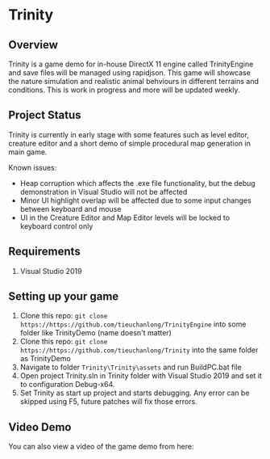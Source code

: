 # Trinity

## Overview
Trinity is a game demo for in-house DirectX 11 engine called TrinityEngine and save files will be managed using rapidjson. This game will showcase the nature simulation and realistic animal behviours in different terrains and conditions.
This is work in progress and more will be updated weekly. 

## Project Status
Trinity is currently in early stage with some features such as level editor, creature editor and a short demo of simple procedural map generation in main game.

Known issues:
* Heap corruption which affects the .exe file functionality, but the debug demonstration in Visual Studio will not be affected
* Minor UI highlight overlap will be affected due to some input changes between keyboard and mouse
* UI in the Creature Editor and Map Editor levels will be locked to keyboard control only

## Requirements

1. Visual Studio 2019

## Setting up your game

1. Clone this repo: `git clone https://https://github.com/tieuchanlong/TrinityEngine` into some folder like TrinityDemo (name doesn't matter)
2. Clone this repo: `git clone https://https://github.com/tieuchanlong/Trinity` into the same folder as TrinityDemo
3. Navigate to folder `Trinity\Trinity\assets` and run BuildPC.bat file
4. Open project Trinity.sln in Trinity folder with Visual Studio 2019 and set it to configuration Debug-x64.
5. Set Trinity as start up project and starts debugging. Any error can be skipped using F5, future patches will fix those errors.

## Video Demo

You can also view a video of the game demo from here:
